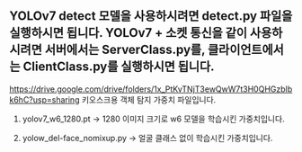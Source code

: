 YOLOv7 detect 모델을 사용하시려면 detect.py 파일을 실행하시면 됩니다.
YOLOv7 + 소켓 통신을 같이 사용하시려면 서버에서는 ServerClass.py를, 클라이언트에서는 ClientClass.py를 실행하시면 됩니다.
---
https://drive.google.com/drive/folders/1x_PtKvTNjT3ewQwW7t3H0QHGzbIbk6hC?usp=sharing
키오스크용 객체 탐지 가중치 파일입니다.
1. yolov7_w6_1280.pt ->
    1280 이미지 크기로 w6 모델을 학습시킨 가중치입니다.

2. yolow_del-face_nomixup.py ->
    얼굴 클래스 없이 학습시킨 가중치입니다.